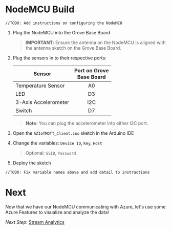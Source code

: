 # NodeMCU Build
```
//TODO: Add instructions on configuring the NodeMCU

```

1. Plug the NodeMCU into the Grove Base Board
   > **IMPORTANT**: Ensure the antenna on the NodeMCU is aligned with the antenna sketch on the Grove Base Board.
1. Plug the sensors in to their respective ports:

   | Sensor               | Port on Grove<br/>Base Board |
   | -------------------- | :--------------------------: |
   | Temperature Sensor   |             A0               |
   | LED                  |             D3               |
   | 3-Axis Accelerometer |             I2C              |
   | Switch               |             D7               |


   > **Note**: You can plug the accelerometer into either I2C port.

1. Open the `AZIoTMQTT_Client.ino` sketch in the Arduino IDE
1. Change the variables: `Device ID`, `Key`, `Host`
   > Optional: `SSID`, `Password`
1. Deploy the sketch

```
//TODO: Fix variable names above and add detail to instructions
```


# Next
Now that we have our NodeMCU communicating with Azure, let's use some Azure Features to visualize and analyze the data!

*Next Step*: [Stream Analytics](5_Stream_Analytics.md)